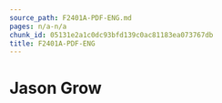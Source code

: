 ```yaml
---
source_path: F2401A-PDF-ENG.md
pages: n/a-n/a
chunk_id: 05131e2a1c0dc93bfd139c0ac81183ea073767db
title: F2401A-PDF-ENG
---
```

# Jason Grow
